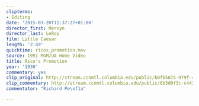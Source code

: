 ```yaml
---
clipterms:
- Editing
date: '2015-03-20T11:37:27+01:00'
director_first: Mervyn
director_last: LeRoy
film: Little Caesar
length: '2:49'
quicktime: ricos_promotion.mov
source: 1991 MGM/UA Home Video
title: Rico's Promotion
year: '1930'
commentary: yes
clip_original: http://stream.ccnmtl.columbia.edu/public/b0f65875-979f-4c0a-adf9-6798cf72777e-008_caesar_FLG-mp4-aac-480w-850kbps-ffmpeg.mp4
clip_commentary: http://stream.ccnmtl.columbia.edu/public/8b3d0f3c-c443-4a31-9ad7-31a2f158d1f6-008_caesar_commentary_FLG-mp4-aac-480w-850kbps-ffmpeg.mp4
commentator: "Richard Pe\xf1a"

---
```

